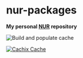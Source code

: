 # nur-packages

**My personal [NUR](https://github.com/nix-community/NUR) repository**

![Build and populate cache](https://github.com/michaelBelsanti/nur-packages/workflows/Build%20and%20populate%20cache/badge.svg)

[![Cachix Cache](https://img.shields.io/badge/cachix-quasigod-blue.svg)](https://quasigod.cachix.org)

